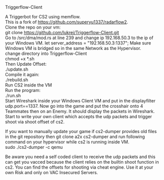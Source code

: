 Triggerflow-Client<br>

A Triggerbot for CS2 using memflow.<br>
This is a fork of https://github.com/superyu1337/radarflow2. <br>
Clone the repo on your vm:<br>
git clone https://github.com/lukrei/Triggerflow-Client.git <br>
Go to /src/dma/mod.rs at line 239 and change ip 192.168.50.3 to the ip of your Windows VM. let server_address = "192.168.50.3:1337"; Make sure Windows VM is bridged so in the same Network as the Hypervisor.<br>
change directory into Triggerflow-Client <br>
chmod +x *.sh <br>
Then Update Offset:<br>
./update.sh<br>
Compile it again:<br>
./rebuild.sh <br>
Run CS2 inside the VM<br>
Run the program:<br>
./run.sh<br>
Start Wireshark inside your Windows Client VM and put in the displayfilter udp.port==1337. Now go into the game and put the crosshair onto 4 Teammates then on an Enemy. It should display the packets in Wireshark.<br>
Start to write your own client which accepts the udp packets and trigger shoot via shoot offset of cs2.<br>

If you want to manually update your game if cs2-dumper provides old files in the git repository then git clone a2x cs2-dumper and run following command on your hypervisor while cs2 is running inside VM.<br>
sudo ./cs2-dumper -c qemu<br>

Be aware you need a self coded client to receive the udp packets and this can get you vacced because the client relies on the builtin shoot function in cs2. You can find the offsets for shooting via cheat engine. Use it at your own Risk and only on VAC Insecured Servers.
